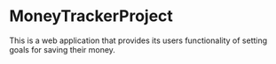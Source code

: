 # MoneyTrackerProject
This is a web application that provides its users functionality of setting goals for saving their money.
